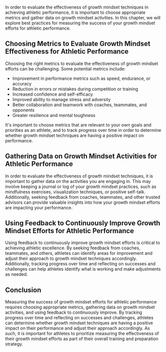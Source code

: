 
In order to evaluate the effectiveness of growth mindset techniques in achieving athletic performance, it is important to choose appropriate metrics and gather data on growth mindset activities. In this chapter, we will explore best practices for measuring the success of your growth mindset efforts for athletic performance.

Choosing Metrics to Evaluate Growth Mindset Effectiveness for Athletic Performance
----------------------------------------------------------------------------------

Choosing the right metrics to evaluate the effectiveness of growth mindset efforts can be challenging. Some potential metrics include:

* Improvement in performance metrics such as speed, endurance, or accuracy
* Reduction in errors or mistakes during competition or training
* Increased confidence and self-efficacy
* Improved ability to manage stress and adversity
* Better collaboration and teamwork with coaches, teammates, and opponents
* Greater resilience and mental toughness

It's important to choose metrics that are relevant to your own goals and priorities as an athlete, and to track progress over time in order to determine whether growth mindset techniques are having a positive impact on performance.

Gathering Data on Growth Mindset Activities for Athletic Performance
--------------------------------------------------------------------

In order to evaluate the effectiveness of growth mindset techniques, it is important to gather data on the activities you are engaging in. This may involve keeping a journal or log of your growth mindset practices, such as mindfulness exercises, visualization techniques, or positive self-talk. Additionally, seeking feedback from coaches, teammates, and other trusted advisors can provide valuable insights into how your growth mindset efforts are impacting your performance.

Using Feedback to Continuously Improve Growth Mindset Efforts for Athletic Performance
--------------------------------------------------------------------------------------

Using feedback to continuously improve growth mindset efforts is critical to achieving athletic excellence. By seeking feedback from coaches, teammates, and others, athletes can identify areas for improvement and adjust their approach to growth mindset techniques accordingly. Additionally, tracking progress over time and reflecting on successes and challenges can help athletes identify what is working and make adjustments as needed.

Conclusion
----------

Measuring the success of growth mindset efforts for athletic performance requires choosing appropriate metrics, gathering data on growth mindset activities, and using feedback to continuously improve. By tracking progress over time and reflecting on successes and challenges, athletes can determine whether growth mindset techniques are having a positive impact on their performance and adjust their approach accordingly. As such, it is important for athletes to prioritize measuring the effectiveness of their growth mindset efforts as part of their overall training and preparation strategy.
